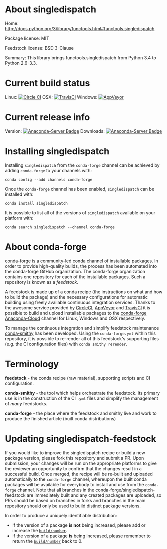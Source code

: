 About singledispatch
====================

Home: http://docs.python.org/3/library/functools.html#functools.singledispatch

Package license: MIT

Feedstock license: BSD 3-Clause

Summary: This library brings functools.singledispatch from Python 3.4 to Python 2.6-3.3.



Current build status
====================

Linux: [![Circle CI](https://circleci.com/gh/conda-forge/singledispatch-feedstock.svg?style=shield)](https://circleci.com/gh/conda-forge/singledispatch-feedstock)
OSX: [![TravisCI](https://travis-ci.org/conda-forge/singledispatch-feedstock.svg?branch=master)](https://travis-ci.org/conda-forge/singledispatch-feedstock)
Windows: [![AppVeyor](https://ci.appveyor.com/api/projects/status/github/conda-forge/singledispatch-feedstock?svg=True)](https://ci.appveyor.com/project/conda-forge/singledispatch-feedstock/branch/master)

Current release info
====================
Version: [![Anaconda-Server Badge](https://anaconda.org/conda-forge/singledispatch/badges/version.svg)](https://anaconda.org/conda-forge/singledispatch)
Downloads: [![Anaconda-Server Badge](https://anaconda.org/conda-forge/singledispatch/badges/downloads.svg)](https://anaconda.org/conda-forge/singledispatch)

Installing singledispatch
=========================

Installing `singledispatch` from the `conda-forge` channel can be achieved by adding `conda-forge` to your channels with:

```
conda config --add channels conda-forge
```

Once the `conda-forge` channel has been enabled, `singledispatch` can be installed with:

```
conda install singledispatch
```

It is possible to list all of the versions of `singledispatch` available on your platform with:

```
conda search singledispatch --channel conda-forge
```


About conda-forge
=================

conda-forge is a community-led conda channel of installable packages.
In order to provide high-quality builds, the process has been automated into the
conda-forge GitHub organization. The conda-forge organization contains one repository
for each of the installable packages. Such a repository is known as a *feedstock*.

A feedstock is made up of a conda recipe (the instructions on what and how to build
the package) and the necessary configurations for automatic building using freely
available continuous integration services. Thanks to the awesome service provided by
[CircleCI](https://circleci.com/), [AppVeyor](http://www.appveyor.com/)
and [TravisCI](https://travis-ci.org/) it is possible to build and upload installable
packages to the [conda-forge](https://anaconda.org/conda-forge)
[Anaconda-Cloud](http://docs.anaconda.org/) channel for Linux, Windows and OSX respectively.

To manage the continuous integration and simplify feedstock maintenance
[conda-smithy](http://github.com/conda-forge/conda-smithy) has been developed.
Using the ``conda-forge.yml`` within this repository, it is possible to re-render all of
this feedstock's supporting files (e.g. the CI configuration files) with ``conda smithy rerender``.


Terminology
===========

**feedstock** - the conda recipe (raw material), supporting scripts and CI configuration.

**conda-smithy** - the tool which helps orchestrate the feedstock.
                   Its primary use is in the construction of the CI ``.yml`` files
                   and simplify the management of *many* feedstocks.

**conda-forge** - the place where the feedstock and smithy live and work to
                  produce the finished article (built conda distributions)


Updating singledispatch-feedstock
=================================

If you would like to improve the singledispatch recipe or build a new
package version, please fork this repository and submit a PR. Upon submission,
your changes will be run on the appropriate platforms to give the reviewer an
opportunity to confirm that the changes result in a successful build. Once
merged, the recipe will be re-built and uploaded automatically to the
`conda-forge` channel, whereupon the built conda packages will be available for
everybody to install and use from the `conda-forge` channel.
Note that all branches in the conda-forge/singledispatch-feedstock are
immediately built and any created packages are uploaded, so PRs should be based
on branches in forks and branches in the main repository should only be used to
build distinct package versions.

In order to produce a uniquely identifiable distribution:
 * If the version of a package **is not** being increased, please add or increase
   the [``build/number``](http://conda.pydata.org/docs/building/meta-yaml.html#build-number-and-string).
 * If the version of a package **is** being increased, please remember to return
   the [``build/number``](http://conda.pydata.org/docs/building/meta-yaml.html#build-number-and-string)
   back to 0.
